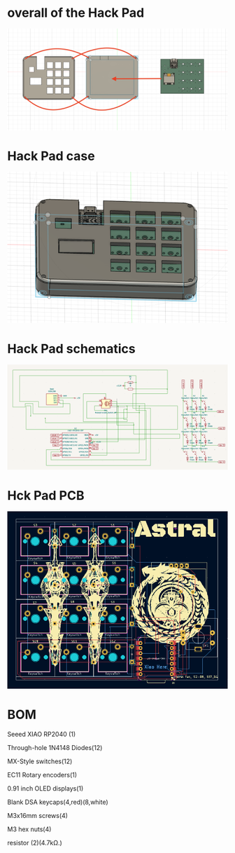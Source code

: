 # overall of the Hack Pad

![This is the overall of the Hack Pad](assets/overall.png)

# Hack Pad case

![This is the HackPad](assets/hackpad.png)

# Hack Pad schematics

![This is the Schematic](assets/schematic.png)

# Hck Pad PCB

![This is the PCB](assets/pcb.png)

# BOM

Seeed XIAO RP2040 (1)

Through-hole 1N4148 Diodes(12)

MX-Style switches(12)

EC11 Rotary encoders(1)

0.91 inch OLED displays(1)

Blank DSA keycaps(4,red)(8,white)

M3x16mm screws(4)

M3 hex nuts(4)

resistor (2)(4.7kΩ.)
